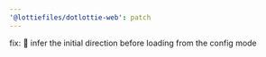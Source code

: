 ```yaml
---
'@lottiefiles/dotlottie-web': patch
---
```


fix: 🐛 infer the initial direction before loading from the config mode
